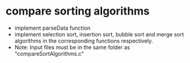 # compare sorting algorithms

- implement parseData function
- implement selection sort, insertion sort, bubble sort and merge sort algorithms in the corresponding functions respectively.
- Note: Input files must be in the same folder as "compareSortAlgorithms.c"
